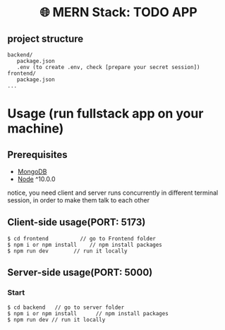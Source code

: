 <h1 align="center">
🌐 MERN Stack: TODO APP
</h1>



## project structure
```terminal
backend/
   package.json
   .env (to create .env, check [prepare your secret session])
frontend/
   package.json
...
```

# Usage (run fullstack app on your machine)

## Prerequisites
- [MongoDB](https://www.mongodb.com/try/download/community)
- [Node](https://nodejs.org/en/download/) ^10.0.0

notice, you need client and server runs concurrently in different terminal session, in order to make them talk to each other

## Client-side usage(PORT: 5173)
```terminal
$ cd frontend          // go to Frontend folder
$ npm i or npm install    // npm install packages
$ npm run dev        // run it locally

```

## Server-side usage(PORT: 5000)
### Start

```terminal
$ cd backend   // go to server folder
$ npm i or npm install      // npm install packages
$ npm run dev // run it locally
```

